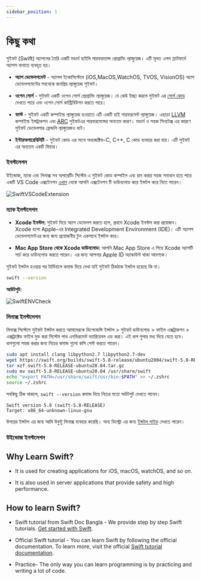 ```yaml
---
sidebar_position: 1
---
```


# কিছু কথা

সুইফট (Swift) অ্যাপলের তৈরি একটি মডার্ন হাইলি পারফরম্যান্স প্রোগ্রামিং ল্যাঙ্গুয়েজ। এটি মূলত এপল প্ল্যাটফর্মে অ্যাপস বানাতে ব্যবহৃত হয়।

- **অ্যাপ ডেভেলপমেন্ট** - অ্যাপল ইকোসিস্টেমে (iOS,MacOS,WatchOS, TVOS, VisionOS) অ্যাপ ডেভেলপমেন্টের সবথেকে জনপ্রিয় ল্যাঙ্গুয়েজ সুইফট।

- **ওপেন সোর্স** - সুইফট একটি ওপেন সোর্স প্রোগ্রামিং ল্যাঙ্গুয়েজ। যে কেউ ইচ্ছা করলে সুইফট এর [সোর্স কোড](https://github.com/apple/swift) দেখতে পারে এবং ওপেন সোর্স কান্ট্রিবিউশন করতে পারে।

- **ফাস্ট** - সুইফট একটি কম্পাইল্ড ল্যাঙ্গুয়েজ হওয়াতে এটি একটি হাই পারফরমেন্ট ল্যাঙ্গুয়েজ। এছাড়া [LLVM](https://llvm.org/) কম্পাইল্ড ইন্সট্রাকশন এবং [ARC](https://docs.swift.org/swift-book/documentation/the-swift-programming-language/automaticreferencecounting/) সুইফটএর পারফরমেন্সের অন্যতম কারণ। মডার্ন ও সহজ সিনটেক্স এর কারণে সুইফট ডেভেলপার ফ্রেন্ডলি ল্যাঙ্গুয়েজও বটে।

- **ইন্টারঅপারেবিলিটি** - সুইফট কোড এর সাথে অবজেক্টিভ-C, C++, C কোড ব্যবহার করা যায়। এটি সুইফট এর অন্যতম একটি ফিচার।

### ইনস্টলেশন

উইন্ডোজ, ম্যাক এবং লিনাক্স সব অপারেটিং সিস্টেম এ সুইফট কোড কম্পাইল এবং রান করার সহজ সমাধান হতে পারে একটি VS Code এক্সটেনশন [এখান](https://marketplace.visualstudio.com/items?itemName=sswg.swift-lang) থেকে আপনি এক্সটেনশন টি ডাউনলোড করে ইন্সটল করে নিতে পারেন।

![SwiftVSCodeExtension](https://github.com/ferdous-mahmud/swift-doc-bangla/assets/62091371/87af0e78-52df-44da-8727-96f7458f1be1)

### ম্যাক ইনস্টলেশন

- **Xcode ইনস্টল:** সুইফট দিয়ে অ্যাপ ডেভেলপ করতে হলে, প্রথমে Xcode ইনস্টল করা প্রয়োজন। Xcode হলো Apple-এর Integrated Development Environment (IDE)। এটি অ্যাপস ডেভেলপমেন্টএর জন্য জন্য প্রয়োজনীয় টুল একসাথে ইন্সটল করে।

- **Mac App Store থেকে Xcode ডাউনলোড:** আপনি Mac App Store এ গিয়ে Xcode অ্যাপটি সার্চ করে ডাউনলোড করতে পারেন। এর জন্য আপনার Apple ID অ্যাকাউন্ট থাকা আবশ্যক।

সুইফট ইন্সটল হওয়ার পর টার্মিনালে কমান্ড দিয়ে দেখা যাই সুইফট ঠিকঠাক ইন্সটল হয়েছে কি না।

```bash
swift --version
```

**আউটপুট:**

![SwiftENVCheck](https://github.com/ferdous-mahmud/swift-doc-bangla/assets/62091371/e0f1d1c3-bcbf-4634-b35b-a0a60482c65d)

### লিনাক্স ইনস্টলেশন

লিনাক্স সিস্টেমে সুইফট ইন্সটল করতে আমাদেরকে ডিপেন্ডেন্সি ইন্সটল > সুইফট ডাউনলোড > ফাইল এক্সট্রাকশন > এক্সট্রাক্টেড ফাইল মুভ করা সিস্টেম পাথ এনভিরমেন্ট ভ্যারিয়েবল এড করা। এই ধাপ গুলার মধ্য দিয়ে যেতে হবে। ধাপগুলো সহজ করার জন্য নিচের কমান্ড গুলো কপি পেস্ট করতে পারেন।

```bash
sudo apt install clang libpython2.7 libpython2.7-dev
wget https://swift.org/builds/swift-5.8-release/ubuntu2004/swift-5.8-RELEASE/swift-5.8-RELEASE-ubuntu20.04.tar.gz
tar xzf swift-5.8-RELEASE-ubuntu20.04.tar.gz
sudo mv swift-5.8-RELEASE-ubuntu20.04 /usr/share/swift
echo "export PATH=/usr/share/swift/usr/bin:$PATH" >> ~/.zshrc
source ~/.zshrc
```

সবকিছু ঠিক থাকলে, `swift --version` কমান্ড দিয়ে নিচের মতো অউটপুট দেখতে পাবেন।

```
Swift version 5.8 (swift-5.8-RELEASE)
Target: x86_64-unknown-linux-gnu
```

উপরের ইন্সটল এর জন্য আমি উবুন্টু লিনাক্স ব্যবহার করেছি। অন্য ডিস্ট্রো এর জন্য [ইন্সটল গাইড](https://www.swift.org/install/) দেখতে পারেন।

### উইন্ডোজ ইনস্টলেশন

## Why Learn Swift?

- It is used for creating applications for iOS, macOS, watchOS, and so on.

- It is also used in server applications that provide safety and high performance.

## How to learn Swift?

- Swift tutorial from Swift Doc Bangla - We provide step by step Swift tutorials. [Get started with Swift](/docs/category/সূচনা).

- Official Swift tutorial - You can learn Swift by following the official documentation. To learn more, visit the official [Swift tutorial documentation](https://swift.org/documentation/).

- Practice- The only way you can learn programming is by practicing and writing a lot of code.
